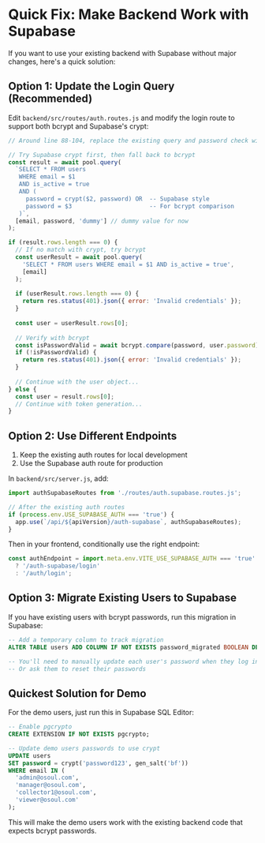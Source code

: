 # Quick Fix: Make Backend Work with Supabase

If you want to use your existing backend with Supabase without major changes, here's a quick solution:

## Option 1: Update the Login Query (Recommended)

Edit `backend/src/routes/auth.routes.js` and modify the login route to support both bcrypt and Supabase's crypt:

```javascript
// Around line 88-104, replace the existing query and password check with:

// Try Supabase crypt first, then fall back to bcrypt
const result = await pool.query(
  `SELECT * FROM users 
   WHERE email = $1 
   AND is_active = true
   AND (
     password = crypt($2, password) OR  -- Supabase style
     password = $3                      -- For bcrypt comparison
   )`,
  [email, password, 'dummy'] // dummy value for now
);

if (result.rows.length === 0) {
  // If no match with crypt, try bcrypt
  const userResult = await pool.query(
    'SELECT * FROM users WHERE email = $1 AND is_active = true',
    [email]
  );
  
  if (userResult.rows.length === 0) {
    return res.status(401).json({ error: 'Invalid credentials' });
  }
  
  const user = userResult.rows[0];
  
  // Verify with bcrypt
  const isPasswordValid = await bcrypt.compare(password, user.password);
  if (!isPasswordValid) {
    return res.status(401).json({ error: 'Invalid credentials' });
  }
  
  // Continue with the user object...
} else {
  const user = result.rows[0];
  // Continue with token generation...
}
```

## Option 2: Use Different Endpoints

1. Keep the existing auth routes for local development
2. Use the Supabase auth route for production

In `backend/src/server.js`, add:

```javascript
import authSupabaseRoutes from './routes/auth.supabase.routes.js';

// After the existing auth routes
if (process.env.USE_SUPABASE_AUTH === 'true') {
  app.use(`/api/${apiVersion}/auth-supabase`, authSupabaseRoutes);
}
```

Then in your frontend, conditionally use the right endpoint:

```javascript
const authEndpoint = import.meta.env.VITE_USE_SUPABASE_AUTH === 'true' 
  ? '/auth-supabase/login' 
  : '/auth/login';
```

## Option 3: Migrate Existing Users to Supabase

If you have existing users with bcrypt passwords, run this migration in Supabase:

```sql
-- Add a temporary column to track migration
ALTER TABLE users ADD COLUMN IF NOT EXISTS password_migrated BOOLEAN DEFAULT false;

-- You'll need to manually update each user's password when they log in
-- Or ask them to reset their passwords
```

## Quickest Solution for Demo

For the demo users, just run this in Supabase SQL Editor:

```sql
-- Enable pgcrypto
CREATE EXTENSION IF NOT EXISTS pgcrypto;

-- Update demo users passwords to use crypt
UPDATE users 
SET password = crypt('password123', gen_salt('bf'))
WHERE email IN (
  'admin@osoul.com',
  'manager@osoul.com', 
  'collector1@osoul.com',
  'viewer@osoul.com'
);
```

This will make the demo users work with the existing backend code that expects bcrypt passwords.